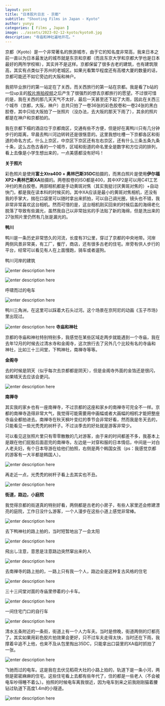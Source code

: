 ```yaml
---
layout: post
title: "日本胶片日志 - 京都"
subtitle: "Shooting Films in Japan - Kyoto"
author: yunyu
categories: [ Films , Japan ]
image: ../assets/2023-02-12-kyoto/kyoto0.jpg
description: "寺庙和神社遍地开花。"
---
```


京都（Kyoto）是一个非常著名的旅游城市，由于它的知名度非常高，我来日本之前一直以为日本最发达的城市就是东京和京都（而且东京大学和京都大学也是日本最好的两所学校嘛），其实并不是这样。京都保留了很多古老的建筑，也有建筑限高，其实有点类似于苏州的老城区。如果光看繁华程度还有高楼大厦的数量的话，京都可能还不如它旁边的大阪和神户。

我把毕业旅行的第一站定在了关西，而关西旅行的第一站在京都。我是看了b站的一位up主的[胶片旅拍视频](https://www.bilibili.com/video/BV1sJ411x7zB?share_source=copy_web)之后产生了很强烈的想去京都旅行的愿望。不过很可惜的是，我在关西的那几天天气不太好，最后一天甚至还下起了大雨，因此在关西三个城市（京都，大阪，神户）总共只拍了一卷36张的彩色胶卷和一卷24张的黑白胶卷，其中只给大阪拍了一张照片（没办法，去大阪的那天下雨了），其余的照片都是在神户和京都拍的。

我在京都下榻的酒店位于京都南区，交通有些不方便，但是好在离鸭川只有几分钟步行的距离，早晨去鸭川河边转转还是很惬意的。这里我想吐槽一下京都各区和街道的命名方式，什么上京区，中京区下京区还有左右京区，还有什么三条五条九条十条，这么古色古香的一个城市，区域和街道的命名里全是数字和方位词的排列，看上去像是小学生想出来的，一点美感都没有好吗！



**关于照片**

彩色照片是使用**富士Xtra400 + 奥林巴斯35DC**拍摄的，而黑白照片是使用**伊尔福XP2+奥林巴斯XA**拍摄的。两卷胶卷的ISO都是400，其中XP2是可以用C41工艺冲扫的黑白胶卷。两部相机都是手动黄斑对焦（其实我挺讨厌黄斑对焦的）+自动快门，都是我在读本科的时候买的。其中XA应该是最小的黄斑对焦相机，还没有我的手掌大，揣在口袋里可以随时拿出来抓拍，可以自己调光圈，镜头也不错，我非常非常喜欢这台相机。然而可惜的是，这台相机刚买回来的时候后盖的海绵老化脱落了导致有些漏光，虽然我自己以非常拙劣的手法贴了新的海绵，但是洗出来的27张照片里仍然有几张是漏光的。


**鸭川**

鸭川是一条历史非常悠久的河流，长度有31公里，穿过了京都的中央地带。河岸两侧风景非常美，有工厂，餐厅，商店，还有很多古老的住宅。岸旁有供人步行的平台，经常可以看见有人在上面慢跑，骑车或者遛狗。

鸭川河岸的建筑

![enter description here](../assets/2023-02-12-kyoto/kamo1.jpg)

![enter description here](../assets/2023-02-12-kyoto/kamo2.jpg)

呼啸而过的电车

![enter description here](../assets/2023-02-12-kyoto/kamo5.jpg)



鸭川三角洲，在这里可以踩着大石头过河。这个场景在京阿尼的动画《玉子市场》里出现过。

![enter description here](../assets/2023-02-12-kyoto/kamo4.jpg)
**寺庙和神社**

京都的寺庙和神社特别特别多，我感觉在某些区域走两步就能遇到一个寺庙，我在去年12月的时候去过清水寺和金阁寺，这次旅行去了另外几个比较有名的寺庙和神社，比如三十三间堂，下鸭神社，南禅寺等等。


**金阁寺**

去的时候是阴天（似乎每次去京都都是阴天），但是金阁寺外面的金箔还是很闪，如果晴天去应该会更闪。

![enter description here](../assets/2023-02-12-kyoto/temp1.jpg)


**南禅寺**

其实我的家乡也有一座南禅寺，不过京都的这座和家乡的南禅寺可完全不一样。京都的南禅寺造得非常大气，我觉得可能需要用中画幅或者大画幅的相机才能把整座寺庙全都拍进去。南禅寺在秋天枫叶变红的季节会非常好看，然而我是冬天去的，只能看见一些光秃秃的树杆子。不过淡季去的好处就是游客非常少。


可以看见这张照片里只有零零散散的几对游客，由于来的时间都差不多，我基本上是跟在他们屁股后面逛完的南禅寺。左边是一对穿和服的日本情侣，中间是一对白人老夫妇，有个日本导游在给他们拍照，右侧是两个韩国女孩（ps：我感觉京都的游客有一大半都是韩国人）。

![enter description here](../assets/2023-02-12-kyoto/nan2.jpg)

再走近一点，光秃秃的树杆子看上去其实也不丑。

![enter description here](../assets/2023-02-12-kyoto/nan1.jpg)


**街道，路边，小庭院**

我觉得京都的街道真的特别好看，两侧都是古老的小房子，有些人家里还会修建漂亮的庭院，工作日没什么游客，一个人漫步在这些小道上感觉非常棒。

![enter description here](../assets/2023-02-12-kyoto/road1.jpg)

去下鸭神社的路上拍的，当时短暂地出了一会太阳

![enter description here](../assets/2023-02-12-kyoto/road2.jpg)


飛出し注意，意思是注意路边突然窜出来的人

![enter description here](../assets/2023-02-12-kyoto/road3.jpg)

去南禅寺的路上拍的，一路上只有我一个人，路边全是这种复古风格的住宅

![enter description here](../assets/2023-02-12-kyoto/road4.jpg)

三十三间堂对面的寺庙里停着的小卡车。

![enter description here](../assets/2023-02-12-kyoto/car1.jpg)


一间住宅门口的自行车

![enter description here](../assets/2023-02-12-kyoto/car3.jpg)

清水五条附近的一条街，街道上有一个人力车夫。当时是傍晚，街道两侧的灯都亮了。其实如果用彩色胶片拍效果会更好，只不过车夫走得太快，当时还在下雨，我撑着伞追不上他，也来不及从包里掏出35DC，只能拿出口袋里的XA临时抓拍了一张。

![enter description here](../assets/2023-02-12-kyoto/car2.jpg)


飞驰而过的电车。这是我在去伏见稻荷大社的小路上拍的，轨道下是一条小河，两侧是密密麻麻的住宅。这些住宅看上去都有些年代了，住的都是一些老人（不会被电车吵得睡不着么）。拍照的时候电车离我很近，因为电车到来之前我刚刚猫着腰钻过轨道下高度1.4m的小隧道。

![enter description here](../assets/2023-02-12-kyoto/car4.jpg)

